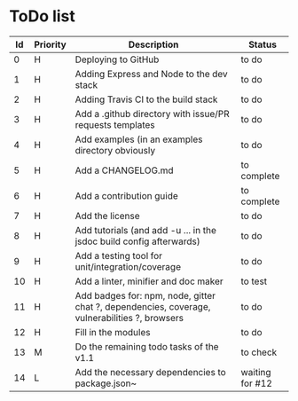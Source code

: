 # ToDo list

| Id | Priority | Description | Status |
| ---- | ------- | ----- | ---- |
| 0 | H | Deploying to GitHub | to do |
| 1 | H | Adding Express and Node to the dev stack | to do |
| 2 | H | Adding Travis CI to the build stack | to do |
| 3 | H | Add a .github directory with issue/PR requests templates | to do |
| 4 | H | Add examples (in an examples directory obviously | to do |
| 5 | H | Add a CHANGELOG.md | to complete |
| 6 | H | Add a contribution guide | to complete |
| 7 | H | Add the license | to do |
| 8 | H | Add tutorials (and add -u ... in the jsdoc build config afterwards) | to do |
| 9 | H | Add a testing tool for unit/integration/coverage | to do |
| 10 | H | Add a linter, minifier and doc maker | to test |
| 11 | H | Add badges for: npm, node, gitter chat ?, dependencies, coverage, vulnerabilities ?, browsers | to do |
| 12 | H | Fill in the modules | to do |
| 13 | M | Do the remaining todo tasks of the v1.1 | to check |
| 14 | L | Add the necessary dependencies to package.json~ | waiting for #12 |

